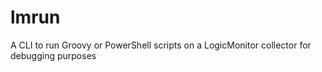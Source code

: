 # lmrun

A CLI to run Groovy or PowerShell scripts on a LogicMonitor collector for debugging purposes
